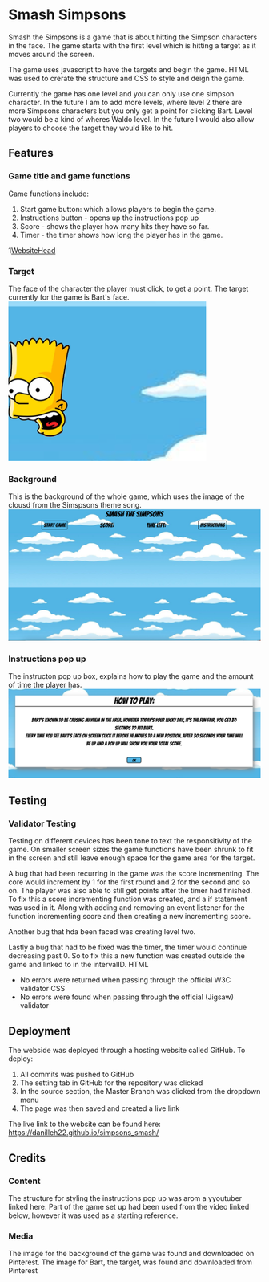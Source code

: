 # Smash Simpsons

Smash the Simpsons is a game that is about hitting the Simpson characters in the face.
The game starts with the first level which is hitting a target as it moves around the screen.

The game uses javascript to have the targets and begin the game. HTML was used to crerate the structure and CSS to style and deign the game.

Currently the game has one level and you can only use one simpson character. In the future I am to add more levels, where level 2 there are more Simpsons characters but you only get a point for clicking Bart. Level two would be a kind of wheres Waldo level. In the future I would also allow players to choose the target they would like to hit.

## Features

### Game title and game functions

Game functions include:

1. Start game button: which allows players to begin the game.
2. Instructions button - opens up the instructions pop up
3. Score - shows the player how many hits they have so far.
4. Timer - the timer shows how long the player has in the game.

1[WebsiteHead](./assets/images/WebsiteHead.png)

### Target

The face of the character the player must click, to get a point. The target currently for the game is Bart's face.
![Target](./assets/images/Target.png)

### Background

This is the background of the whole game, which uses the image of the clousd from the Simspsons theme song.
![GameScreen](./assets/images/GameScreen.png)

### Instructions pop up

The instructon pop up box, explains how to play the game and the amount of time the player has.
![Instuctions](./assets/images/Instructions.png)

## Testing

### Validator Testing

Testing on different devices has been tone to text the responsitivity of the game. On smaller screen sizes the game functions have been shrunk to fit in the screen and still leave enough space for the game area for the target.

A bug that had been recurring in the game was the score incrementing. The core would increment by 1 for the first round and 2 for the second and so on. The player was also able to still get points after the timer had finished. To fix this a score incrementing function was created, and a if statement was used in it. Along with adding and removing an event listener for the function incrementing score and then creating a new incrementing score.

Another bug that hda been faced was creating level two.

Lastly a bug that had to be fixed was the timer, the timer would continue decreasing past 0. So to fix this a new function was created outside the game and linked to in the intervalID.
HTML

* No errors were returned when passing through the official W3C validator
CSS
* No errors were found when passing through the official (Jigsaw) validator

## Deployment

The webside was deployed through a hosting website called GitHub. To deploy:

1. All commits was pushed to GitHub
2. The setting tab in GitHub for the repository was clicked
3. In the source section, the Master Branch was clicked from the dropdown menu
4. The page was then saved and created a live link

The live link to the website can be found here: <https://danilleh22.github.io/simpsons_smash/>

## Credits

### Content

The structure for styling the instructions pop up was arom a yyoutuber linked here:
Part of the game set up had been used from the video linked below, however it was used as a starting reference.

### Media

The image for the background of the game was found and downloaded on Pinterest.
The image for Bart, the target, was found and downloaded from Pinterest
